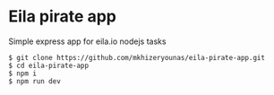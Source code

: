 # Eila pirate app
Simple express app for eila.io nodejs tasks

```
$ git clone https://github.com/mkhizeryounas/eila-pirate-app.git
$ cd eila-pirate-app
$ npm i
$ npm run dev
```

